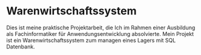 # Warenwirtschaftssystem

Dies ist meine praktische Projektarbeit, die Ich im Rahmen einer Ausbildung als Fachinformatiker für Anwendungsentwicklung absolvierte.
Mein Projekt ist ein Warenwirtschaftssystem zum managen eines Lagers mit SQL Datenbank.
